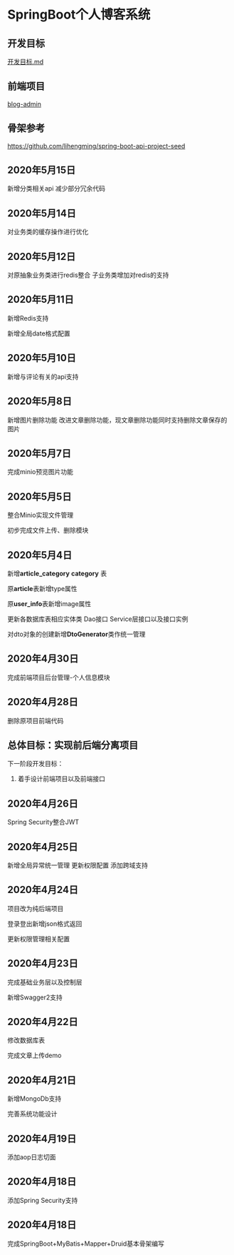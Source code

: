# SpringBoot个人博客系统

 

## 开发目标

 [开发目标.md](开发目标.md) 

## 前端项目

[blog-admin](https://github.com/zyd100/Vue-SpringbootBlog-admin)

## 骨架参考

https://github.com/lihengming/spring-boot-api-project-seed

## 2020年5月15日

新增分类相关api 减少部分冗余代码

## 2020年5月14日

对业务类的缓存操作进行优化

## 2020年5月12日

对原抽象业务类进行redis整合
	子业务类增加对redis的支持

## 2020年5月11日

新增Redis支持

新增全局date格式配置

## 2020年5月10日

新增与评论有关的api支持

## 2020年5月8日

新增图片删除功能
改进文章删除功能，现文章删除功能同时支持删除文章保存的图片

## 2020年5月7日

完成minio预览图片功能

## 2020年5月5日

整合Minio实现文件管理

初步完成文件上传、删除模块

## 2020年5月4日

新增**article_category** **category** 表

原**article**表新增type属性

原**user_info**表新增image属性

更新各数据库表相应实体类 Dao接口 Service层接口以及接口实例

对dto对象的创建新增**DtoGenerator**类作统一管理

## 2020年4月30日

完成前端项目后台管理-个人信息模块

## 2020年4月28日

 删除原项目前端代码

## 总体目标：实现前后端分离项目

下一阶段开发目标：

1. 着手设计前端项目以及前端接口

## 2020年4月26日

Spring Security整合JWT

## 2020年4月25日

新增全局异常统一管理
更新权限配置
 添加跨域支持

## 2020年4月24日

项目改为纯后端项目

登录登出新增json格式返回

更新权限管理相关配置

## 2020年4月23日

完成基础业务层以及控制层

新增Swagger2支持

## 2020年4月22日

修改数据库表

完成文章上传demo

## 2020年4月21日

新增MongoDb支持

完善系统功能设计

## 2020年4月19日

添加aop日志切面

## 2020年4月18日

添加Spring Security支持

## 2020年4月18日

完成SpringBoot+MyBatis+Mapper+Druid基本骨架编写

